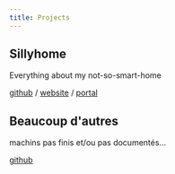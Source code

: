 ```yaml
---
title: Projects
---
```


## Sillyhome

Everything about my not-so-smart-home

[github](https://github.com/bpaulin/sillyhome)
/
[website](https://bpaulin.net/sillyhome)
/
[portal](https://paulin.homes)

## Beaucoup d'autres

machins pas finis et/ou pas documentés...

[github](https://github.com/bpaulin)
